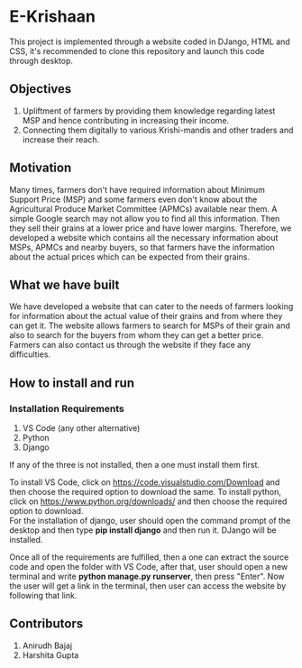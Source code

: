 # E-Krishaan
This project is implemented through a website coded in DJango, HTML and CSS, it's recommended to clone this repository and launch this code through desktop.
## Objectives
1. Upliftment of farmers by providing them knowledge regarding latest MSP and hence contributing in increasing their income.
2. Connecting them digitally to various Krishi-mandis and other traders and increase their reach.
## Motivation
Many times, farmers don't have required information about Minimum Support Price (MSP) and some farmers even don't know about the Agricultural Produce Market Committee (APMCs) available near them. A simple Google search may not allow you to find all this information. Then they sell their grains at a lower price and have lower margins. Therefore, we developed a website which contains all the necessary information about MSPs, APMCs and nearby buyers, so that farmers have the information about the actual prices which can be expected from their grains.
## What we have built
We have developed a website that can cater to the needs of farmers looking for information about the actual value of their grains and from where they can get it. The website allows farmers to search for MSPs of their grain and also to search for the buyers from whom they can get a better price. Farmers can also contact us through the website if they face any difficulties.
<!-- ## Working Snapshots
Login Page
![image](https://user-images.githubusercontent.com/91120579/163403159-bfdf2867-7a1d-4e92-b590-cabd3831f82a.png)
Registration Page
![image](https://user-images.githubusercontent.com/91120579/163403388-51f831d2-6a8b-4b43-8892-95c41173c7c4.png)
Home Page
![image](https://user-images.githubusercontent.com/91120579/163403771-4890d37f-8922-4d52-ae9a-e4cc86c28002.png)
![image](https://user-images.githubusercontent.com/91120579/163403811-92fd0594-cb7c-46bb-a4c4-4748867b1ba2.png)
Information about Mandis
![image](https://user-images.githubusercontent.com/91120579/163404047-72bc79a8-78c8-45f0-a9f9-d92c4914e2f7.png)
![image](https://user-images.githubusercontent.com/91120579/163404117-f1b76b6c-27b2-4135-9260-e4e8091f70cc.png)
Information about MSPs
![image](https://user-images.githubusercontent.com/91120579/163404266-169e3ea5-1e91-4720-8c0e-fc865bc9f5b4.png)
Information about Buyers
![image](https://user-images.githubusercontent.com/91120579/163404378-cde428ac-8c05-4929-b147-d479582c9d7d.png)
Contact Us Page
![image](https://user-images.githubusercontent.com/91120579/163404475-125d7318-c3cb-4c24-8c0f-12d303cecc01.png)
![image](https://user-images.githubusercontent.com/91120579/163404517-54acc933-5488-4b47-ba7e-919a4b0ba19c.png) -->
## How to install and run
### Installation Requirements
1. VS Code (any other alternative)
2. Python
3. Django

If any of the three is not installed, then a one must install them first.

To install VS Code, click on https://code.visualstudio.com/Download and then choose the required option to download the same.
To install python, click on https://www.python.org/downloads/ and then choose the required option to download.\
For the installation of django, user should open the command prompt of the desktop and then type **pip install django** and then run it. DJango will be installed.

Once all of the requirements are fulfilled, then a one can extract the source code and open the folder with VS Code, after that, user should open a new terminal and write **python manage.py runserver**, then press "Enter". Now the user will get a link in the terminal, then user can access the website by following that link.

## Contributors
1. Anirudh Bajaj
2. Harshita Gupta
